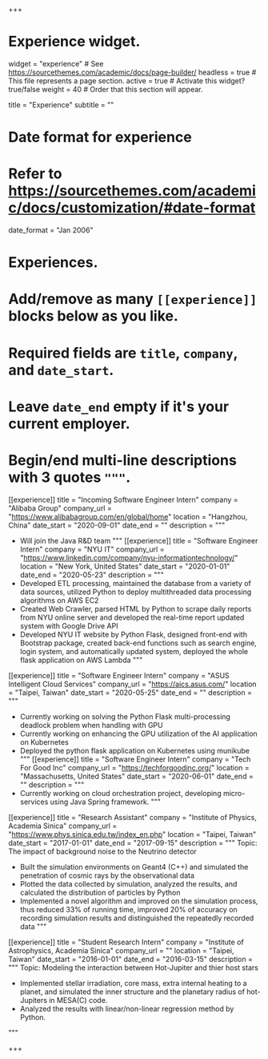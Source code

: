 +++
# Experience widget.
widget = "experience"  # See https://sourcethemes.com/academic/docs/page-builder/
headless = true  # This file represents a page section.
active = true  # Activate this widget? true/false
weight = 40  # Order that this section will appear.

title = "Experience"
subtitle = ""

# Date format for experience
#   Refer to https://sourcethemes.com/academic/docs/customization/#date-format
date_format = "Jan 2006"

# Experiences.
#   Add/remove as many `[[experience]]` blocks below as you like.
#   Required fields are `title`, `company`, and `date_start`.
#   Leave `date_end` empty if it's your current employer.
#   Begin/end multi-line descriptions with 3 quotes `"""`.

[[experience]]
  title = "Incoming Software Engineer Intern"
  company = "Alibaba Group"
  company_url = "https://www.alibabagroup.com/en/global/home"
  location = "Hangzhou, China"
  date_start = "2020-09-01"
  date_end = ""
  description = """
  * Will join the Java R&D team
  """
[[experience]]
  title = "Software Engineer Intern"
  company = "NYU IT"
  company_url = "https://www.linkedin.com/company/nyu-informationtechnology/"
  location = "New York, United States"
  date_start = "2020-01-01"
  date_end = "2020-05-23"
  description = """
  * Developed ETL processing, maintained the database from a variety of data sources, utilized Python to deploy multithreaded data processing algorithms on AWS EC2
  * Created Web Crawler, parsed HTML by Python to scrape daily reports from NYU online server and developed the real-time report updated system with Google Drive API
  * Developed NYU IT website by Python Flask, designed front-end with Bootstrap package, created back-end functions such as search engine, login system, and automatically updated system, deployed the whole flask application on AWS Lambda
  """

[[experience]]
  title = "Software Engineer Intern"
  company = "ASUS Intelligent Cloud Services"
  company_url = "https://aics.asus.com/"
  location = "Taipei, Taiwan"
  date_start = "2020-05-25"
  date_end = ""
  description = """
  * Currently working on solving the Python Flask multi-processing deadlock problem when handling with GPU
  * Currently working on enhancing the GPU utilization of the AI application on Kubernetes
  * Deployed the python flask application on Kubernetes using munikube
  """
[[experience]]
  title = "Software Engineer Intern"
  company = "Tech For Good Inc"
  company_url = "https://techforgoodinc.org/"
  location = "Massachusetts, United States"
  date_start = "2020-06-01"
  date_end = ""
  description = """
  * Currently working on cloud orchestration project, developing micro-services using Java Spring framework.
  """

[[experience]]
  title = "Research Assistant"
  company = "Institute of Physics, Academia Sinica"
  company_url = "https://www.phys.sinica.edu.tw/index_en.php"
  location = "Taipei, Taiwan"
  date_start = "2017-01-01"
  date_end = "2017-09-15"
  description = """
  Topic: The impact of background noise to the Neutrino detector
  * Built the simulation environments on Geant4 (C++) and simulated the penetration of cosmic rays by the observational data
  * Plotted the data collected by simulation, analyzed the results, and calculated the distribution of particles by Python
  * Implemented a novel algorithm and improved on the simulation process, thus reduced 33% of running time, improved 20% of accuracy on recording simulation results and distinguished the repeatedly recorded data
  """

[[experience]]
  title = "Student Research Intern"
  company = "Institute of Astrophysics, Academia Sinica"
  company_url = ""
  location = "Taipei, Taiwan"
  date_start = "2016-01-01"
  date_end = "2016-03-15"
  description = """
  Topic: Modeling the interaction between Hot-Jupiter and thier host stars
  * Implemented stellar irradiation, core mass, extra internal heating to a planet, and simulated the inner structure and the planetary radius of hot-Jupiters in MESA(C) code.
  * Analyzed the results with linear/non-linear regression method by Python. 

  """

+++
